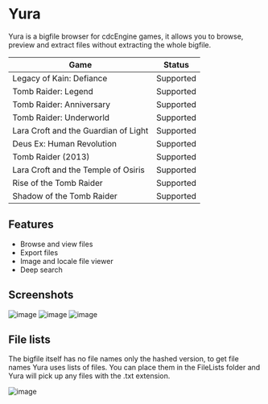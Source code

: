 # Yura

Yura is a bigfile browser for cdcEngine games, it allows you to browse, preview and extract files without extracting the whole bigfile.

| Game | Status |
|------|--------|
| Legacy of Kain: Defiance | Supported |
| Tomb Raider: Legend | Supported |
| Tomb Raider: Anniversary | Supported |
| Tomb Raider: Underworld | Supported |
| Lara Croft and the Guardian of Light | Supported |
| Deus Ex: Human Revolution | Supported |
| Tomb Raider (2013) | Supported |
| Lara Croft and the Temple of Osiris | Supported |
| Rise of the Tomb Raider | Supported |
| Shadow of the Tomb Raider | Supported |

## Features

- Browse and view files
- Export files
- Image and locale file viewer
- Deep search

## Screenshots

![image](https://user-images.githubusercontent.com/15322107/147368936-1174fb9c-89a3-475f-86b7-41fc0d1e17a3.png)
![image](https://user-images.githubusercontent.com/15322107/147368937-d5ceedbc-2c51-4a6b-aa32-47bf4853ff9a.png)
![image](https://user-images.githubusercontent.com/15322107/147372856-eada5598-73af-4071-a84e-4c735fe62a71.png)

## File lists

The bigfile itself has no file names only the hashed version, to get file names Yura uses lists of files. You can place them in the FileLists folder and Yura will pick up any files with the .txt extension.

![image](https://user-images.githubusercontent.com/15322107/147369210-caffa3a6-7e04-4f5f-8cbd-6c07d1d995e5.png)
